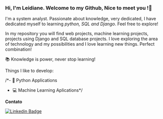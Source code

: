 ### Hi, I'm Leidiane. Welcome to my Github, Nice to meet you !👋

I'm a system analyst. Passionate about knowledge, very dedicated, I have dedicated myself to learning *python, SQL and Django*. Feel free to explore!

In my repository you will find web projects, machine learning projects, projects using Django and SQL database projects. I love exploring the area of technology and my possibilities and I love learning new things. Perfect combination!

:books: Knowledge is power, never stop learning!

Things I like to develop:

/*- :snake: Python Applications
- :computer: Machine Learning Aplications*/

**Contato**

[![Linkedin Badge](https://img.shields.io/badge/linkedin-blue)](https://www.linkedin.com/in/leidianeteixeira/)
